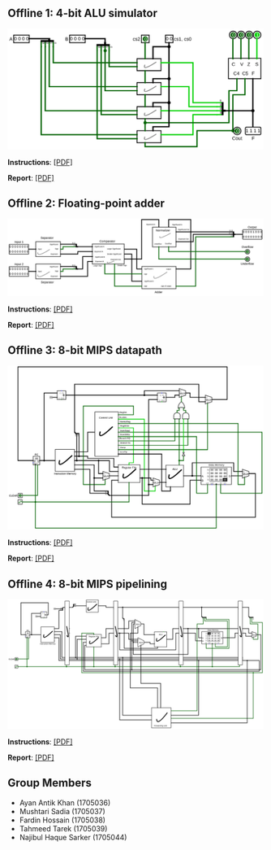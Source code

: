 ## Offline 1: 4-bit ALU simulator

<img src="images/1.png">

**Instructions**: [[PDF]](/1-4-bit-alu-simulator/instructions.pdf)

**Report**: [[PDF]](/1-4-bit-alu-simulator/report.pdf)

## Offline 2: Floating-point adder

<img src="images/2.png">

**Instructions**: [[PDF]](/2-floating-point-adder/instructions.pdf)

**Report**: [[PDF]](/2-floating-point-adder/report.pdf)

## Offline 3: 8-bit MIPS datapath

<img src="images/3.png">

**Instructions**: [[PDF]](/3-mips-instruction-set/instructions.pdf)

**Report**: [[PDF]](/3-mips-instruction-set/report.pdf)

## Offline 4: 8-bit MIPS pipelining

<img src="images/4.png">

**Instructions**: [[PDF]](/4-mips-pipelining/instructions.pdf)

**Report**: [[PDF]](/4-mips-pipelining/report.pdf)


## Group Members

- Ayan Antik Khan (1705036)
- Mushtari Sadia (1705037)
- Fardin Hossain (1705038)
- Tahmeed Tarek (1705039)
- Najibul Haque Sarker (1705044)
